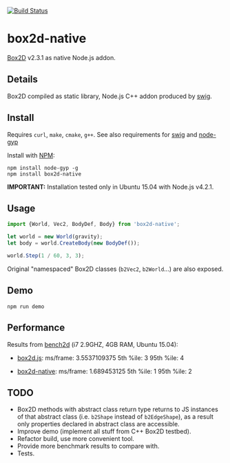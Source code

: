 [![Build Status](https://travis-ci.org/zuker/box2d-native.svg?branch=dev)](https://travis-ci.org/zuker/box2d-native)

# box2d-native
[Box2D](http://box2d.org/) v2.3.1 as native Node.js addon.

## Details

Box2D compiled as static library, Node.js C++ addon produced by [swig](http://www.swig.org/).

## Install

Requires `curl`, `make`, `cmake`, `g++`. See also requirements for [swig](http://www.swig.org/) and [node-gyp](https://www.npmjs.com/package/node-gyp)

Install with [NPM](https://www.npmjs.com/):

```
npm install node-gyp -g
npm install box2d-native
```

**IMPORTANT:** Installation tested only in Ubuntu 15.04 with Node.js v4.2.1.

## Usage

```javascript
import {World, Vec2, BodyDef, Body} from 'box2d-native';

let world = new World(gravity);
let body = world.CreateBody(new BodyDef());

world.Step(1 / 60, 3, 3);
```

Original "namespaced" Box2D classes (`b2Vec2`, `b2World`...) are also exposed.

## Demo

```
npm run demo
```


## Performance

Results from [bench2d](https://github.com/joelgwebber/bench2d) (i7 2.9GHZ, 4GB RAM, Ubuntu 15.04):
 - [box2d.js](https://www.npmjs.com/package/box2d.js): ms/frame: 3.5537109375 5th %ile: 3 95th %ile: 4

 - [box2d-native](https://www.npmjs.com/package/box2d-native): ms/frame: 1.689453125 5th %ile: 1 95th %ile: 2

## TODO

 - Box2D methods with abstract class return type returns to JS instances of that abstract class (i.e. `b2Shape` instead of `b2EdgeShape`), as a result only properties declared in abstract class are accessible.
 - Improve demo (implement all stuff from C++ Box2D testbed).
 - Refactor build, use more convenient tool.
 - Provide more benchmark results to compare with.
 - Tests.
